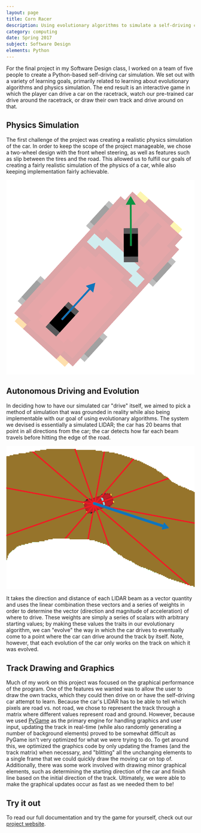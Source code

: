 ```yaml
---
layout: page
title: Corn Racer
description: Using evolutionary algorithms to simulate a self-driving car in Python.
category: computing
date: Spring 2017
subject: Software Design
elements: Python
---
```


For the final project in my Software Design class, I worked on a team of five people to create a Python-based self-driving car simulation. We set out with a variety of learning goals, primarily related to learning about evolutionary algorithms and physics simulation. The end result is an interactive game in which the player can drive a car on the racetrack, watch our pre-trained car drive around the racetrack, or draw their own track and drive around on that.

## Physics Simulation

The first challenge of the project was creating a realistic physics simulation of the car. In order to keep the scope of the project manageable, we chose a two-wheel design with the front wheel steering, as well as features such as slip between the tires and the road. This allowed us to fulfill our goals of creating a fairly realistic simulation of the physics of a car, while also keeping implementation fairly achievable.

![A car.](images/car.png)

## Autonomous Driving and Evolution

In deciding how to have our simulated car "drive" itself, we aimed to pick a method of simulation that was grounded in reality while also being implementable with our goal of using evolutionary algorithms. The system we devised is essentially a simulated LIDAR; the car has 20 beams that point in all directions from the car; the car detects how far each beam travels before hitting the edge of the road.

![The LIDAR.](images/LIDAR.png)

It takes the direction and distance of each LIDAR beam as a vector quantity and uses the linear combination these vectors and a series of weights in order to determine the vector (direction and magnitude of acceleration) of where to drive. These weights are simply a series of scalars with arbitrary starting values; by making these values the traits in our evolutionary algorithm, we can "evolve" the way in which the car drives to eventually come to a point where the car can drive around the track by itself. Note, however, that each evolution of the car only works on the track on which it was evolved.

## Track Drawing and Graphics

Much of my work on this project was focused on the graphical performance of the program. One of the features we wanted was to allow the user to draw the own tracks, which they could then drive on or have the self-driving car attempt to learn. Because the car's LIDAR has to be able to tell which pixels are road vs. not road, we chose to represent the track through a matrix where different values represent road and ground. However, because we used [PyGame](https://www.pygame.org) as the primary engine for handling graphics and user input, updating the track in real-time (while also randomly generating a number of background elements) proved to be somewhat difficult as PyGame isn't very optimized for what we were trying to do. To get around this, we optimized the graphics code by only updating the frames (and the track matrix) when necessary, and "blitting" all the unchanging elements to a single frame that we could quickly draw the moving car on top of. Additionally, there was some work involved with drawing minor graphical elements, such as determining the starting direction of the car and finish line based on the initial direction of the track. Ultimately, we were able to make the graphical updates occur as fast as we needed them to be!

## Try it out

To read our full documentation and try the game for yourself, check out our [project website](https://ggrice.github.io/cornracersite).
